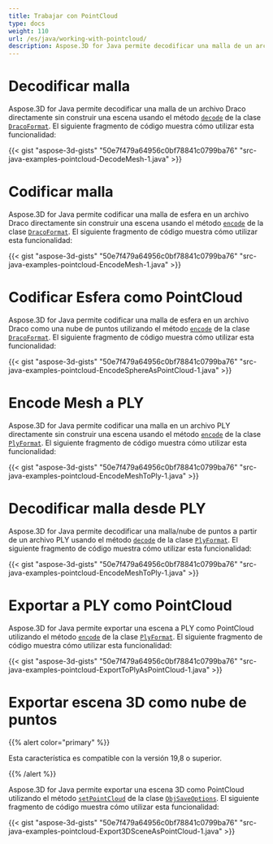 ```yaml
---
title: Trabajar con PointCloud
type: docs
weight: 110
url: /es/java/working-with-pointcloud/
description: Aspose.3D for Java permite decodificar una malla de un archivo Draco directamente sin construir una escena usando el método de decodificación de la clase DracoFormat.
---
```

#  **Decodificar malla**
Aspose.3D for Java permite decodificar una malla de un archivo Draco directamente sin construir una escena usando el método [`decode`](https://reference.aspose.com/3d/java/com.aspose.threed/DracoFormat#decode-java.lang.String-) de la clase [`DracoFormat`](https://reference.aspose.com/3d/java/com.aspose.threed/DracoFormat). El siguiente fragmento de código muestra cómo utilizar esta funcionalidad:



{{< gist "aspose-3d-gists" "50e7f479a64956c0bf78841c0799ba76" "src-java-examples-pointcloud-DecodeMesh-1.java" >}}
#  **Codificar malla**
Aspose.3D for Java permite codificar una malla de esfera en un archivo Draco directamente sin construir una escena usando el método [`encode`](https://reference.aspose.com/3d/java/com.aspose.threed/DracoFormat#encode-com.aspose.threed.Entity-java.lang.String-) de la clase [`DracoFormat`](https://reference.aspose.com/3d/java/com.aspose.threed/DracoFormat). El siguiente fragmento de código muestra cómo utilizar esta funcionalidad:



{{< gist "aspose-3d-gists" "50e7f479a64956c0bf78841c0799ba76" "src-java-examples-pointcloud-EncodeMesh-1.java" >}}
#  **Codificar Esfera como PointCloud**
Aspose.3D for Java permite codificar una malla de esfera en un archivo Draco como una nube de puntos utilizando el método [`encode`](https://reference.aspose.com/3d/java/com.aspose.threed/DracoFormat#encode-com.aspose.threed.Entity-java.lang.String-com.aspose.threed.DracoSaveOptions-) de la clase [`DracoFormat`](https://reference.aspose.com/3d/java/com.aspose.threed/DracoFormat). El siguiente fragmento de código muestra cómo utilizar esta funcionalidad:



{{< gist "aspose-3d-gists" "50e7f479a64956c0bf78841c0799ba76" "src-java-examples-pointcloud-EncodeSphereAsPointCloud-1.java" >}}
#  **Encode Mesh a PLY**
Aspose.3D for Java permite codificar una malla en un archivo PLY directamente sin construir una escena usando el método [`encode`](https://reference.aspose.com/3d/java/com.aspose.threed/PlyFormat#encode-com.aspose.threed.Entity-java.lang.String-) de la clase [`PlyFormat`](https://reference.aspose.com/3d/java/com.aspose.threed/PlyFormat). El siguiente fragmento de código muestra cómo utilizar esta funcionalidad:



{{< gist "aspose-3d-gists" "50e7f479a64956c0bf78841c0799ba76" "src-java-examples-pointcloud-EncodeMeshToPly-1.java" >}}
#  **Decodificar malla desde PLY**
Aspose.3D for Java permite decodificar una malla/nube de puntos a partir de un archivo PLY usando el método [`decode`](https://reference.aspose.com/3d/java/com.aspose.threed/PlyFormat#decode-java.lang.String-) de la clase [`PlyFormat`](https://reference.aspose.com/3d/java/com.aspose.threed/PlyFormat). El siguiente fragmento de código muestra cómo utilizar esta funcionalidad:



{{< gist "aspose-3d-gists" "50e7f479a64956c0bf78841c0799ba76" "src-java-examples-pointcloud-EncodeMeshToPly-1.java" >}}
#  **Exportar a PLY como PointCloud**
Aspose.3D for Java permite exportar una escena a PLY como PointCloud utilizando el método [`encode`](https://reference.aspose.com/3d/java/com.aspose.threed/PlyFormat#encode-com.aspose.threed.Entity-java.lang.String-com.aspose.threed.PlySaveOptions-) de la clase [`PlyFormat`](https://reference.aspose.com/3d/java/com.aspose.threed/PlyFormat). El siguiente fragmento de código muestra cómo utilizar esta funcionalidad:



{{< gist "aspose-3d-gists" "50e7f479a64956c0bf78841c0799ba76" "src-java-examples-pointcloud-ExportToPlyAsPointCloud-1.java" >}}
#  **Exportar escena 3D como nube de puntos**
{{% alert color="primary" %}} 

Esta característica es compatible con la versión 19,8 o superior.

{{% /alert %}} 

Aspose.3D for Java permite exportar una escena 3D como PointCloud utilizando el método [`setPointCloud`](https://reference.aspose.com/3d/java/com.aspose.threed/ObjSaveOptions#setPointCloud-boolean-) de la clase [`ObjSaveOptions`](https://reference.aspose.com/3d/java/com.aspose.threed/ObjSaveOptions). El siguiente fragmento de código muestra cómo utilizar esta funcionalidad:

{{< gist "aspose-3d-gists" "50e7f479a64956c0bf78841c0799ba76" "src-java-examples-pointcloud-Export3DSceneAsPointCloud-1.java" >}}
